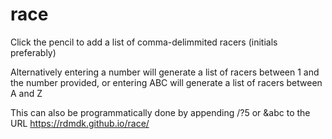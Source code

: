 # race

Click the pencil to add a list of comma-delimmited racers (initials preferably)

Alternatively entering a number will generate a list of racers between 1 and the number provided, or entering ABC will generate a list of racers between A and Z

This can also be programmatically done by appending /?5 or &abc to the URL https://rdmdk.github.io/race/
